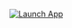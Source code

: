 [![Launch App](https://img.shields.io/badge/abrir_App-blue)](https://pobla-production.up.railway.app/)

